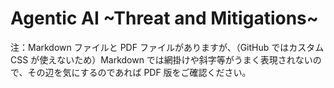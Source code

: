 # Agentic AI ~Threat and Mitigations~

注：Markdown ファイルと PDF ファイルがありますが、（GitHub ではカスタム CSS が使えないため）Markdown では網掛けや斜字等がうまく表現されないので、その辺を気にするのであれば PDF 版をご確認ください。
